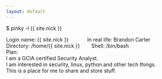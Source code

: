 ```yaml
---
layout: default
---
```

<p>$ pinky <span class="reserved">-l</span> <span class="string">{{ site.nick  }}</span></p>
<p>
Login name: {{ site.nick }}&nbsp;&nbsp;&nbsp;&nbsp;&nbsp;&nbsp;&nbsp;&nbsp;&nbsp;&nbsp;&nbsp;&nbsp;&nbsp;In real life: Brandon Carter<br />
Directory: /home/{{ site.nick }}&nbsp;&nbsp;&nbsp;&nbsp;&nbsp;&nbsp;&nbsp;&nbsp;Shell: /bin/bash<br />
Plan:<br />
I am a GCIA certified Security Analyst.<br />
I am interested in security, linux, python and other tech things.<br />
This is a place for me to share and store stuff.<br />
</p>
